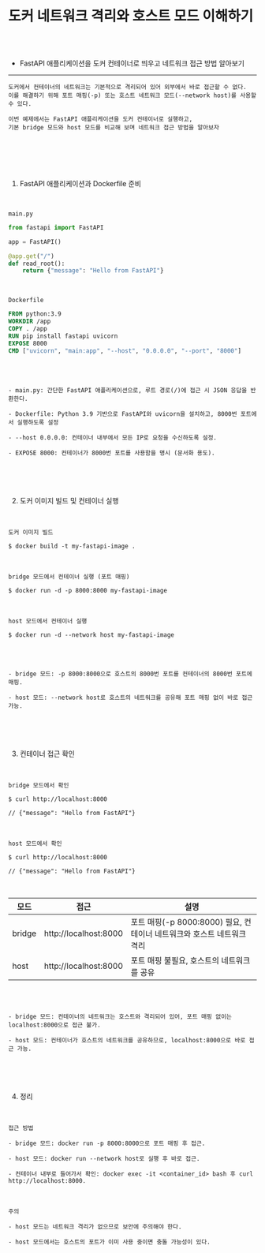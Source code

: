 # 도커 네트워크 격리와 호스트 모드 이해하기

<br />
<br />

* FastAPI 애플리케이션을 도커 컨테이너로 띄우고 네트워크 접근 방법 알아보기

---

```
도커에서 컨테이너의 네트워크는 기본적으로 격리되어 있어 외부에서 바로 접근할 수 없다.
이를 해결하기 위해 포트 매핑(-p) 또는 호스트 네트워크 모드(--network host)를 사용할 수 있다.

이번 예제에서는 FastAPI 애플리케이션을 도커 컨테이너로 실행하고,
기본 bridge 모드와 host 모드를 비교해 보며 네트워크 접근 방법을 알아보자
```

<br />
<br />
<br />
<br />

1. FastAPI 애플리케이션과 Dockerfile 준비

<br />

`main.py`

```py
from fastapi import FastAPI

app = FastAPI()

@app.get("/")
def read_root():
    return {"message": "Hello from FastAPI"}
```

<br />

`Dockerfile`

```dockerfile
FROM python:3.9
WORKDIR /app
COPY . /app
RUN pip install fastapi uvicorn
EXPOSE 8000
CMD ["uvicorn", "main:app", "--host", "0.0.0.0", "--port", "8000"]
```

<br />
<br />

```
- main.py: 간단한 FastAPI 애플리케이션으로, 루트 경로(/)에 접근 시 JSON 응답을 반환한다.

- Dockerfile: Python 3.9 기반으로 FastAPI와 uvicorn을 설치하고, 8000번 포트에서 실행하도록 설정

- --host 0.0.0.0: 컨테이너 내부에서 모든 IP로 요청을 수신하도록 설정.

- EXPOSE 8000: 컨테이너가 8000번 포트를 사용함을 명시 (문서화 용도).
```

<br />
<br />
<br />


2. 도커 이미지 빌드 및 컨테이너 실행

<br />

`도커 이미지 빌드`

```
$ docker build -t my-fastapi-image .
```

<br />

`bridge 모드에서 컨테이너 실행 (포트 매핑)`

```
$ docker run -d -p 8000:8000 my-fastapi-image
```

<br />

`host 모드에서 컨테이너 실행`

```
$ docker run -d --network host my-fastapi-image
```

<br />
<br />

```
- bridge 모드: -p 8000:8000으로 호스트의 8000번 포트를 컨테이너의 8000번 포트에 매핑.

- host 모드: --network host로 호스트의 네트워크를 공유해 포트 매핑 없이 바로 접근 가능.
```

<br />
<br />
<br />

3. 컨테이너 접근 확인

<br />

`bridge 모드에서 확인`

```
$ curl http://localhost:8000

// {"message": "Hello from FastAPI"}
```

<br />

`host 모드에서 확인`

```
$ curl http://localhost:8000

// {"message": "Hello from FastAPI"}
```

<br />

| 모드 | 접근 | 설명 |
|-----|-----|-----|
| bridge | http://localhost:8000 | 포트 매핑(-p 8000:8000) 필요, 컨테이너 네트워크와 호스트 네트워크 격리 |
| host | http://localhost:8000 | 포트 매핑 불필요, 호스트의 네트워크를 공유 |

<br />
<br />

```
- bridge 모드: 컨테이너의 네트워크는 호스트와 격리되어 있어, 포트 매핑 없이는 localhost:8000으로 접근 불가.

- host 모드: 컨테이너가 호스트의 네트워크를 공유하므로, localhost:8000으로 바로 접근 가능.
```

<br />
<br />
<br />

4. 정리

<br />

`접근 방법`

```
- bridge 모드: docker run -p 8000:8000으로 포트 매핑 후 접근.

- host 모드: docker run --network host로 실행 후 바로 접근.

- 컨테이너 내부로 들어가서 확인: docker exec -it <container_id> bash 후 curl http://localhost:8000.
```

<br />

`주의`

```
- host 모드는 네트워크 격리가 없으므로 보안에 주의해야 한다.

- host 모드에서는 호스트의 포트가 이미 사용 중이면 충돌 가능성이 있다.
```
